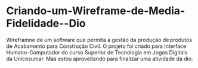 # Criando-um-Wireframe-de-Media-Fidelidade--Dio


Wireframne de um software que permita a gestão da produção de produtos de Acabamento para Construção Civil. O projeto foi criado para Interface Humano-Computador do curso  Superior de Tecnologia em Jogos Digitais da Unicesumar. Mas estou aproveitando para finalizar uma atividade da dio.
